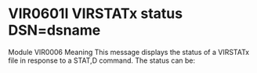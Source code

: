 # VIR0601I VIRSTATx status DSN=dsname
Module
    VIR0006
Meaning
    This message displays the status of a VIRSTATx file in response to a STAT,D command. The status can be:
